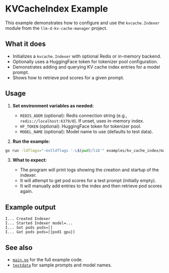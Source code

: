 # KVCacheIndex Example

This example demonstrates how to configure and use the `kvcache.Indexer` module from the `llm-d-kv-cache-manager` project.

## What it does

- Initializes a `kvcache.Indexer` with optional Redis or in-memory backend.
- Optionally uses a HuggingFace token for tokenizer pool configuration.
- Demonstrates adding and querying KV cache index entries for a model prompt.
- Shows how to retrieve pod scores for a given prompt.

## Usage

1. **Set environment variables as needed:**

   - `REDIS_ADDR` (optional): Redis connection string (e.g., `redis://localhost:6379/0`). If unset, uses in-memory index.
   - `HF_TOKEN` (optional): HuggingFace token for tokenizer pool.
   - `MODEL_NAME` (optional): Model name to use (defaults to test data).

2. **Run the example:**

```sh
go run -ldflags="-extldflags '-L$(pwd)/lib'" examples/kv_cache_index/main.go
```

3. **What to expect:**

   - The program will print logs showing the creation and startup of the indexer.
   - It will attempt to get pod scores for a test prompt (initially empty).
   - It will manually add entries to the index and then retrieve pod scores again.

## Example output

```
I... Created Indexer
I... Started Indexer model=...
I... Got pods pods=[]
I... Got pods pods=[{pod1 gpu}]
```

## See also

- [`main.go`](./main.go) for the full example code.
- [`testdata`](../testdata) for sample prompts and model names.
